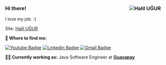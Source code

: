 ### Hi there!  <img align="right" src="https://ugurhalil.com/wp-content/uploads/2020/08/HuLogoRGB256.png" alt="Halil UĞUR" /></a>

I love my job. :)

Site: [Halil UĞUR](https://ugurhalil.com/)


**🔎 Where to find me:** 

[![Youtube Badge](https://img.shields.io/badge/-Halil%20U%C4%9EUR-red?style=flat-square&labelColor=red&logo=youtube&logoColor=white&link=https://www.youtube.com/channel/UC8Z8vYrT3MUxTs5GgPM2ZoA)](https://www.youtube.com/channel/UC8Z8vYrT3MUxTs5GgPM2ZoA) [![Linkedin Badge](https://img.shields.io/badge/-halilugur-blue?style=flat-square&logo=Linkedin&logoColor=white&link=https://www.linkedin.com/in/halilugur/)](https://www.linkedin.com/in/halilugur/) 
[![Gmail Badge](https://img.shields.io/badge/-mr.halilugur@gmail.com-c14438?style=flat-square&logo=Gmail&logoColor=white&link=mailto:mr.halilugur@gmail.com)](mailto:mr.halilugur@gmail.com)


**🧑‍💼 Currently working as:** Java Software Engineer at <a href="https://guavapay.com/" target="_blank"><b>Guavapay</b></a>
